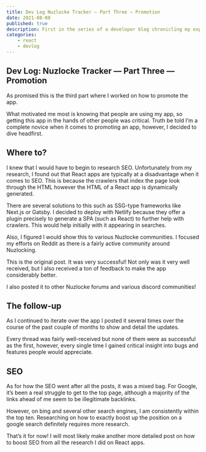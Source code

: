 ```yaml
---
title: Dev Log Nuzlocke Tracker — Part Three — Promotion
date: 2021-08-08
published: true
description: First in the series of a developer blog chronicling my experience creating a React app. In this part I explain the project and the folder structure.
categories:
    - react
    - devlog
---
```


## Dev Log: Nuzlocke Tracker — Part Three — Promotion

As promised this is the third part where I worked on how to promote the app.

What motivated me most is knowing that people are using my app, so getting this app in the hands of other people was critical. Truth be told I’m a complete novice when it comes to promoting an app, however, I decided to dive headfirst.

## Where to?

I knew that I would have to begin to research SEO. Unfortunately from my research, I found out that React apps are typically at a disadvantage when it comes to SEO. This is because the crawlers that index the page look through the HTML however the HTML of a React app is dynamically generated.

There are several solutions to this such as SSG-type frameworks like Next.js or Gatsby. I decided to deploy with Netlify because they offer a plugin precisely to generate a SPA (such as React) to further help with crawlers. This would help initially with it appearing in searches.

Also, I figured I would show this to various Nuzlocke communities. I focused my efforts on Reddit as there is a fairly active community around Nuzlocking.

This is the original post. It was very successful! Not only was it very well received, but I also received a ton of feedback to make the app considerably better.

I also posted it to other Nuzlocke forums and various discord communities!

## The follow-up

As I continued to iterate over the app I posted it several times over the course of the past couple of months to show and detail the updates.

Every thread was fairly well-received but none of them were as successful as the first, however, every single time I gained critical insight into bugs and features people would appreciate.

## SEO

As for how the SEO went after all the posts, it was a mixed bag. For Google, it’s been a real struggle to get to the top page, although a majority of the links ahead of me seem to be illegitimate backlinks.

However, on bing and several other search engines, I am consistently within the top ten. Researching on how to exactly boost up the position on a google search definitely requires more research.

That’s it for now! I will most likely make another more detailed post on how to boost SEO from all the research I did on React apps.
